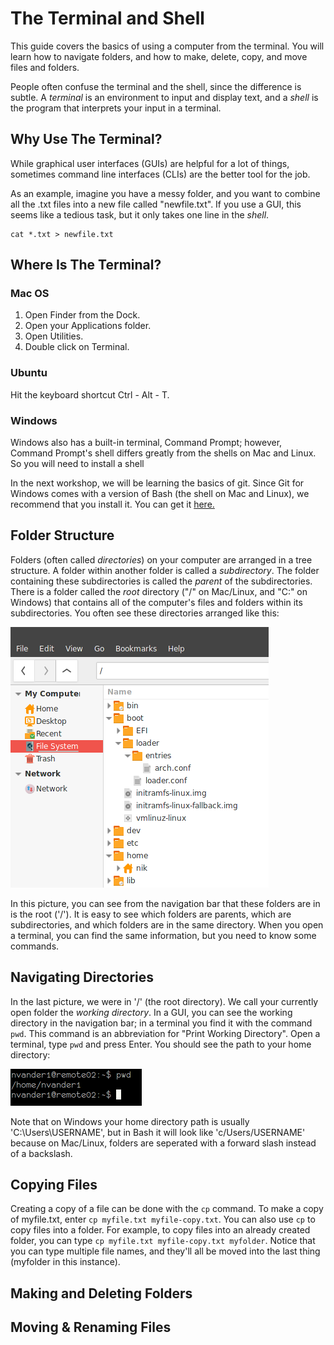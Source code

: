 # The Terminal and Shell
This guide covers the basics of using a computer from the
terminal. You will learn how to navigate folders, and how to make,
delete, copy, and move files and folders.

People often confuse the terminal and the shell, since the difference
is subtle. A *terminal* is an environment to input and display
text, and a *shell* is the program that interprets your input in a
terminal.

## Why Use The Terminal?
While graphical user interfaces (GUIs) are helpful for a lot of things,
sometimes command line interfaces (CLIs) are the better tool for the job.

As an example, imagine you have a messy folder, and you want to combine
all the .txt files into a new file called "newfile.txt". If you use a
GUI, this seems like a tedious task, but it only takes one line in the
*shell*.

    cat *.txt > newfile.txt


## Where Is The Terminal?

### Mac OS
1. Open Finder from the Dock.
2. Open your Applications folder.
3. Open Utilities.
4. Double click on Terminal.

### Ubuntu
Hit the keyboard shortcut Ctrl - Alt - T.

### Windows
Windows also has a built-in terminal, Command Prompt; however, Command
Prompt's shell differs greatly from the shells on Mac and Linux. So you will
need to install a shell

In the next workshop, we will be learning the basics of git. Since Git
for Windows comes with a version of Bash (the shell on Mac and Linux),
we recommend that you install it.
You can get it [here.](https://git-for-windows.github.io/)

## Folder Structure
Folders (often called *directories*) on your computer are arranged in a
tree structure. A folder within another folder is called a *subdirectory*.
The folder containing these subdirectories is called the *parent* of the
subdirectories.
There is a folder called the *root* directory ("/" on Mac/Linux, and "C:"
on Windows) that contains all of the computer's files and folders within
its subdirectories. You often see these directories arranged like this:

![Directory Tree](tree.png)

In this picture, you can see from the navigation bar that these folders are in
is the root ('/').
It is easy to see which folders are parents, which are subdirectories, and
which folders are in the same directory. When you open a terminal, you can
find the same information, but you need to know some commands.

## Navigating Directories

In the last picture, we were in '/' (the root directory). We call your currently
open folder the *working directory*. In a GUI, you can see the working directory
in the navigation bar; in a terminal you find it with the command `pwd`. This command
is an abbreviation for "Print Working Directory". Open a terminal, type `pwd` and
press Enter. You should see the path to your home directory:

![Print Working Directory](pwd.png)

Note that on Windows your home directory path is usually 'C:\Users\USERNAME',
but in Bash it will look like 'c/Users/USERNAME' because on Mac/Linux, folders
are seperated with a forward slash instead of a backslash.

## Copying Files

Creating a copy of a file can be done with the `cp` command.
To make a copy of myfile.txt, enter `cp myfile.txt myfile-copy.txt`.
You can also use `cp` to copy files into a folder.
For example, to copy files into an already created folder, you can type
`cp myfile.txt myfile-copy.txt myfolder`.
Notice that you can type multiple file names, and they'll all be moved into
the last thing (myfolder in this instance).

## Making and Deleting Folders
## Moving & Renaming Files
